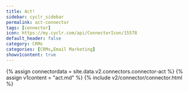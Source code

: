 ```yaml
---
title: Act!
sidebar: cyclr_sidebar
permalink: act-connector
tags: [connector]
icon: https://my.cyclr.com/api/ConnectorIcon/15578
default_header: false
category: CRMs
categories: [CRMs,Email Marketing]
showv1content: true
---
```

{% assign connectordata = site.data.v2.connectors.connector-act %}
{% assign v1content = "act.md" %}
{% include v2/connector/connector.html %}	